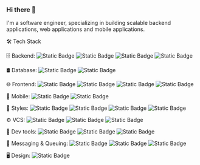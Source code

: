 ### Hi there 👋

I'm a software engineer, specializing in building scalable backend applications, web applications and mobile applications.

🛠  Tech Stack

🗄  Backend:  ![Static Badge](https://img.shields.io/badge/GoLang-black?logo=go) ![Static Badge](https://img.shields.io/badge/Express.js-black?logo=express) ![Static Badge](https://img.shields.io/badge/Nest.js-brown?logo=nestjs) ![Static Badge](https://img.shields.io/badge/Fastify-black?logo=fastify)

🛢  Database:  ![Static Badge](https://img.shields.io/badge/Mongo%20DB-green?logo=mongodb) ![Static Badge](https://img.shields.io/badge/Postgresql-black?logo=postgresql)

🌐  Frontend: ![Static Badge](https://img.shields.io/badge/React-blue?logo=react) ![Static Badge](https://img.shields.io/badge/Next.js-black?logo=next.js) ![Static Badge](https://img.shields.io/badge/Alpine.js-white?logo=alpine.js) ![Static Badge](https://img.shields.io/badge/Svelte-orange?logo=svelte)

📱  Mobile: ![Static Badge](https://img.shields.io/badge/React%20Native-blue?logo=react) ![Static Badge](https://img.shields.io/badge/Expo-black?logo=expo)

💄  Styles:  ![Static Badge](https://img.shields.io/badge/CSS-blue?logo=css) ![Static Badge](https://img.shields.io/badge/SASS-pink?logo=sass)
 ![Static Badge](https://img.shields.io/badge/TailwindCSS-blue?logo=tailwindcss) ![Static Badge](https://img.shields.io/badge/MUI-green?logo=mui)

⚙️  VCS:   ![Static Badge](https://img.shields.io/badge/Git-black?logo=git)
 ![Static Badge](https://img.shields.io/badge/GitHub-black?logo=GitHub) ![Static Badge](https://img.shields.io/badge/Bitbucket-blue?logo=Bitbucket)

🔧  Dev tools:  ![Static Badge](https://img.shields.io/badge/Nvim-darkblue?logo=neovim) ![Static Badge](https://img.shields.io/badge/Visual%20Studio%20Code-blue) ![Static Badge](https://img.shields.io/badge/Lazygit-black?logo=refinedgithub)

📩 Messaging & Queuing: ![Static Badge](https://img.shields.io/badge/Redis-orange?logo=redis) ![Static Badge](https://img.shields.io/badge/Kafka-231F20?logo=apachekafka) ![Static Badge](https://img.shields.io/badge/Rabbitmq-white?logo=rabbitmq)

🖥  Design:  ![Static Badge](https://img.shields.io/badge/Figma-purple?logo=Figma)
